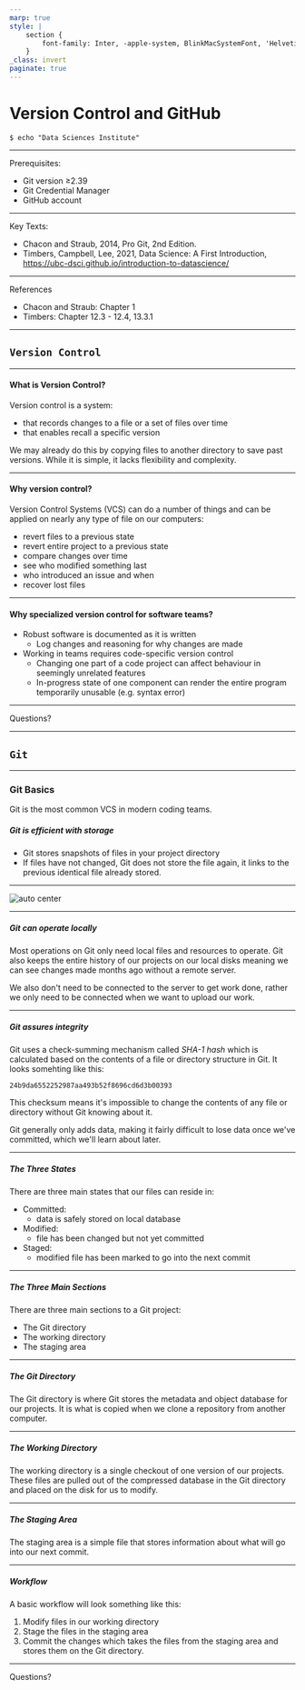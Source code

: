 ```yaml
---
marp: true
style: |
    section {
        font-family: Inter, -apple-system, BlinkMacSystemFont, 'Helvetica Neue', sans-serif;
    }
_class: invert
paginate: true
---
```


# Version Control and GitHub

```
$ echo "Data Sciences Institute"
```

---
Prerequisites:
- Git version ≥2.39
- Git Credential Manager
- GitHub account

---
Key Texts:
- Chacon and Straub, 2014, Pro Git, 2nd Edition.
- Timbers, Campbell, Lee, 2021, Data Science: A First Introduction, https://ubc-dsci.github.io/introduction-to-datascience/

---
References
- Chacon and Straub: Chapter 1
- Timbers: Chapter 12.3 - 12.4, 13.3.1

---


## `Version Control`

---
#### What is Version Control?
Version control is a system:
* that records changes to a file or a set of files over time 
* that enables recall a specific version

We may already do this by copying files to another directory to save past versions. While it is simple, it lacks flexibility and complexity.

---
#### Why version control?
Version Control Systems (VCS) can do a number of things and can be applied on nearly any type of file on our computers:
* revert files to a previous state
* revert entire project to a previous state
* compare changes over time
* see who modified something last
* who introduced an issue and when
* recover lost files

---
#### Why specialized version control for software teams?
* Robust software is documented as it is written
    * Log changes and reasoning for why changes are made
* Working in teams requires code-specific version control
    * Changing one part of a code project can affect behaviour in seemingly unrelated features
    * In-progress state of one component can render the entire program temporarily unusable (e.g. syntax error)


---


Questions?

---


## `Git`

---
### Git Basics
Git is the most common VCS in modern coding teams. 

##### Git is efficient with storage
* Git stores snapshots of files in your project directory
* If files have not changed, Git does not store the file again, it links to the previous identical file already stored.

---

![auto center](./pics/02_git_data.png)

---
##### Git can operate locally
Most operations on Git only need local files and resources to operate. Git also keeps the entire history of our projects on our local disks meaning we can see changes made months ago without a remote server.

We also don't need to be connected to the server to get work done, rather we only need to be connected when we want to upload our work.

---
##### Git assures integrity
Git uses a check-summing mechanism called *SHA-1 hash* which is calculated based on the contents of a file or directory structure in Git. It looks somehting like this:
```
24b9da6552252987aa493b52f8696cd6d3b00393
```
This checksum means it's impossible to change the contents of any file or directory without Git knowing about it.

Git generally only adds data, making it fairly difficult to lose data once we've committed, which we'll learn about later.

---
##### The Three States
There are three main states that our files can reside in:
- Committed:
    - data is safely stored on local database
- Modified:
    - file has been changed but not yet committed
- Staged:
    - modified file has been marked to go into the next commit

---
##### The Three Main Sections
There are three main sections to a Git project:
- The Git directory
- The working directory
- The staging area

---
##### The Git Directory
The Git directory is where Git stores the metadata and object database for our projects. It is what is copied when we clone a repository from another computer.

---
##### The Working Directory
The working directory is a single checkout of one version of our projects. These files are pulled out of the compressed database in the Git directory and placed on the disk for us to modify.

---
##### The Staging Area
The staging area is a simple file that stores information about what will go into our next commit.

---
##### Workflow
A basic workflow will look something like this:
1. Modify files in our working directory
2. Stage the files in the staging area
3. Commit the changes which takes the files from the staging area and stores them on the Git directory.

---


Questions?
